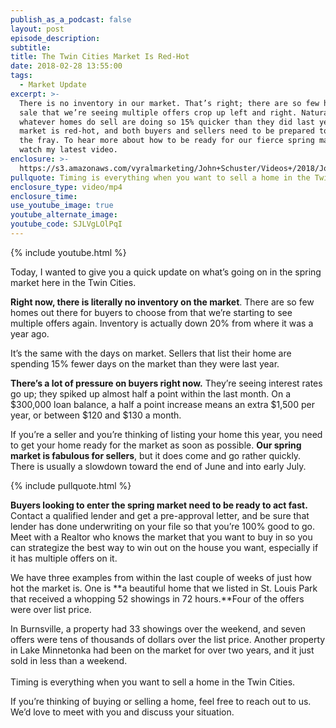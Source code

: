 ```yaml
---
publish_as_a_podcast: false
layout: post
episode_description:
subtitle:
title: The Twin Cities Market Is Red-Hot
date: 2018-02-28 13:55:00
tags:
  - Market Update
excerpt: >-
  There is no inventory in our market. That’s right; there are so few homes for
  sale that we’re seeing multiple offers crop up left and right. Naturally,
  whatever homes do sell are doing so 15% quicker than they did last year. The
  market is red-hot, and both buyers and sellers need to be prepared to enter
  the fray. To hear more about how to be ready for our fierce spring market,
  watch my latest video.
enclosure: >-
  https://s3.amazonaws.com/vyralmarketing/John+Schuster/Videos+/2018/John+Schuster+Group-+Market+Update.mp4
pullquote: Timing is everything when you want to sell a home in the Twin Cities.
enclosure_type: video/mp4
enclosure_time:
use_youtube_image: true
youtube_alternate_image:
youtube_code: SJLVgLOlPqI
---
```


{% include youtube.html %}

Today, I wanted to give you a quick update on what’s going on in the spring market here in the Twin Cities.

**Right now, there is literally no inventory on the market**. There are so few homes out there for buyers to choose from that we’re starting to see multiple offers again. Inventory is actually down 20% from where it was a year ago.

It’s the same with the days on market. Sellers that list their home are spending 15% fewer days on the market than they were last year.

**There’s a lot of pressure on buyers right now.** They’re seeing interest rates go up; they spiked up almost half a point within the last month. On a $300,000 loan balance, a half a point increase means an extra $1,500 per year, or between $120 and $130 a month.

If you’re a seller and you’re thinking of listing your home this year, you need to get your home ready for the market as soon as possible. **Our spring market is fabulous for sellers**, but it does come and go rather quickly. There is usually a slowdown toward the end of June and into early July.

{% include pullquote.html %}

**Buyers looking to enter the spring market need to be ready to act fast.** Contact a qualified lender and get a pre-approval letter, and be sure that lender has done underwriting on your file so that you’re 100% good to go. Meet with a Realtor who knows the market that you want to buy in so you can strategize the best way to win out on the house you want, especially if it has multiple offers on it.

We have three examples from within the last couple of weeks of just how hot the market is. One is **a beautiful home that we listed in St. Louis Park that received a whopping 52 showings in 72 hours.**Four of the offers were over list price.

In Burnsville, a property had 33 showings over the weekend, and seven offers were tens of thousands of dollars over the list price. Another property in Lake Minnetonka had been on the market for over two years, and it just sold in less than a weekend.<br><br>Timing is everything when you want to sell a home in the Twin Cities.

If you’re thinking of buying or selling a home, feel free to reach out to us. We’d love to meet with you and discuss your situation.